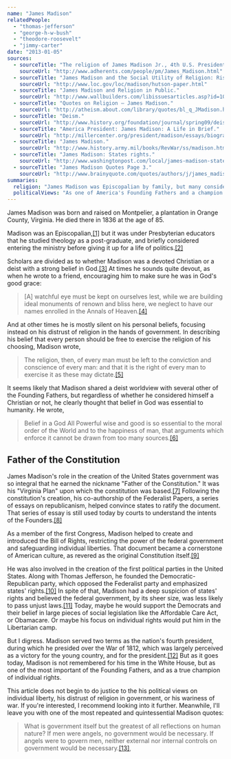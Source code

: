 ```yaml
---
name: "James Madison"
relatedPeople:
  - "thomas-jefferson"
  - "george-h-w-bush"
  - "theodore-roosevelt"
  - "jimmy-carter"
date: "2013-01-05"
sources:
  - sourceTitle: "The religion of James Madison Jr., 4th U.S. President."
    sourceUrl: "http://www.adherents.com/people/pm/James_Madison.html"
  - sourceTitle: "James Madison and the Social Utility of Religion: Risks vs. Rewards."
    sourceUrl: "http://www.loc.gov/loc/madison/hutson-paper.html"
  - sourceTitle: "James Madison and Religion in Public."
    sourceUrl: "http://www.wallbuilders.com/libissuesarticles.asp?id=105"
  - sourceTitle: "Quotes on Religion – James Madison."
    sourceUrl: "http://atheism.about.com/library/quotes/bl_q_JMadison.htm"
  - sourceTitle: "Deism."
    sourceUrl: "http://www.history.org/foundation/journal/spring09/deism.cfm"
  - sourceTitle: "America President: James Madison: A Life in Brief."
    sourceUrl: "http://millercenter.org/president/madison/essays/biography/1"
  - sourceTitle: "James Madison."
    sourceUrl: "http://www.history.army.mil/books/RevWar/ss/madison.htm"
  - sourceTitle: "James Madison: States rights."
    sourceUrl: "http://www.washingtonpost.com/local/james-madison-states-rights/2012/09/30/12a8a696-0b3c-11e2-a310-2363842b7057_video.html?reload=true"
  - sourceTitle: "James Madison Quotes Page 3."
    sourceUrl: "http://www.brainyquote.com/quotes/authors/j/james_madison_3.html"
summaries:
  religion: "James Madison was Episcopalian by family, but many consider him a deist."
  politicalViews: "As one of America's Founding Fathers and a champion of individual freedoms, he is often called the \"Father of the Constitution\" and was instrumental in the creation of the Bill of Rights."
---
```


James Madison was born and raised on Montpelier, a plantation in Orange County, Virginia. He died there in 1836 at the age of 85.

Madison was an Episcopalian,<a class="source-citation" href="#http%3A%2F%2Fwww.adherents.com%2Fpeople%2Fpm%2FJames_Madison.html" title="The religion of James Madison Jr., 4th U.S. President.">[1]</a> but it was under Presbyterian educators that he studied theology as a post-graduate, and briefly considered entering the ministry before giving it up for a life of politics.<a class="source-citation" href="#http%3A%2F%2Fwww.loc.gov%2Floc%2Fmadison%2Fhutson-paper.html" title="James Madison and the Social Utility of Religion: Risks vs. Rewards.">[2]</a>

Scholars are divided as to whether Madison was a devoted Christian or a deist with a strong belief in God.<a class="source-citation" href="#http%3A%2F%2Fwww.loc.gov%2Floc%2Fmadison%2Fhutson-paper.html" title="James Madison and the Social Utility of Religion: Risks vs. Rewards.">[3]</a> At times he sounds quite devout, as when he wrote to a friend, encouraging him to make sure he was in God's good grace:

>[A] watchful eye must be kept on ourselves lest, while we are building ideal monuments of renown and bliss here, we neglect to have our names enrolled in the Annals of Heaven.<a class="source-citation" href="#http%3A%2F%2Fwww.wallbuilders.com%2Flibissuesarticles.asp%3Fid%3D105" title="James Madison and Religion in Public.">[4]</a>

And at other times he is mostly silent on his personal beliefs, focusing instead on his distrust of religion in the hands of government. In describing his belief that every person should be free to exercise the religion of his choosing, Madison wrote,

>The religion, then, of every man must be left to the conviction and conscience of every man: and that it is the right of every man to exercise it as these may dictate.<a class="source-citation" href="#http%3A%2F%2Fatheism.about.com%2Flibrary%2Fquotes%2Fbl_q_JMadison.htm" title="Quotes on Religion – James Madison.">[5]</a>

It seems likely that Madison shared a deist worldview with several other of the Founding Fathers, but regardless of whether he considered himself a Christian or not, he clearly thought that belief in God was essential to humanity. He wrote,

>Belief in a God All Powerful wise and good is so essential to the moral order of the World and to the happiness of man, that arguments which enforce it cannot be drawn from too many sources.<a class="source-citation" href="#http%3A%2F%2Fwww.history.org%2Ffoundation%2Fjournal%2Fspring09%2Fdeism.cfm" title="Deism.">[6]</a>

## 

## Father of the Constitution

James Madison's role in the creation of the United States government was so integral that he earned the nickname "Father of the Constitution." It was his "Virginia Plan" upon which the constitution was based.<a class="source-citation" href="#http%3A%2F%2Fmillercenter.org%2Fpresident%2Fmadison%2Fessays%2Fbiography%2F1" title="American President: James Madison: A Life in Brief.">[7]</a> Following the constitution's creation, his co-authorship of the Federalist Papers, a series of essays on republicanism, helped convince states to ratify the document. That series of essay is still used today by courts to understand the intents of the Founders.<a class="source-citation" href="#http%3A%2F%2Fwww.history.army.mil%2Fbooks%2FRevWar%2Fss%2Fmadison.htm" title="James Madison.">[8]</a>

As a member of the first Congress, Madison helped to create and introduced the Bill of Rights, restricting the power of the federal government and safeguarding individual liberties. That document became a cornerstone of American culture, as revered as the original Constitution itself.<a class="source-citation" href="#http%3A%2F%2Fmillercenter.org%2Fpresident%2Fmadison%2Fessays%2Fbiography%2F1" title="America President: James Madison: A Life in Brief.">[9]</a>

He was also involved in the creation of the first political parties in the United States. Along with Thomas Jefferson, he founded the Democratic-Republican party, which opposed the Federalist party and emphasized states' rights.<a class="source-citation" href="#http%3A%2F%2Fwww.history.army.mil%2Fbooks%2FRevWar%2Fss%2Fmadison.htm" title="James Madison.">[10]</a> In spite of that, Madison had a deep suspicion of states' rights and believed the federal government, by its sheer size, was less likely to pass unjust laws.<a class="source-citation" href="#http%3A%2F%2Fwww.washingtonpost.com%2Flocal%2Fjames-madison-states-rights%2F2012%2F09%2F30%2F12a8a696-0b3c-11e2-a310-2363842b7057_video.html%3Freload%3Dtrue" title="James Madison: States rights.">[11]</a> Today, maybe he would support the Democrats and their belief in large pieces of social legislation like the Affordable Care Act, or Obamacare. Or maybe his focus on individual rights would put him in the Libertarian camp.

But I digress. Madison served two terms as the nation's fourth president, during which he presided over the War of 1812, which was largely perceived as a victory for the young country, and for the president.<a class="source-citation" href="#http%3A%2F%2Fwww.history.army.mil%2Fbooks%2FRevWar%2Fss%2Fmadison.htm" title="James Madison.">[12]</a> But as it goes today, Madison is not remembered for his time in the White House, but as one of the most important of the Founding Fathers, and as a true champion of individual rights.

This article does not begin to do justice to the his political views on individual liberty, his distrust of religion in government, or his wariness of war. If you're interested, I recommend looking into it further. Meanwhile, I'll leave you with one of the most repeated and quintessential Madison quotes:

>What is government itself but the greatest of all reflections on human nature? If men were angels, no government would be necessary. If angels were to govern men, neither external nor internal controls on government would be necessary.<a class="source-citation" href="#http%3A%2F%2Fwww.brainyquote.com%2Fquotes%2Fauthors%2Fj%2Fjames_madison_3.html" title="James Madison Quotes Page 3.">[13]</a>,